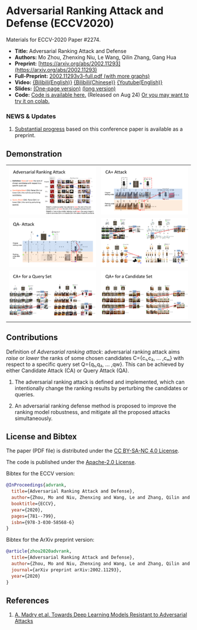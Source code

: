 Adversarial Ranking Attack and Defense (ECCV2020)
===

Materials for ECCV-2020 Paper #2274.

* **Title:** Adversarial Ranking Attack and Defense
* **Authors:** Mo Zhou, Zhenxing Niu, Le Wang, Qilin Zhang, Gang Hua
* **Preprint:** [https://arxiv.org/abs/2002.11293](https://arxiv.org/abs/2002.11293)
* **Full-Preprint:** [2002.11293v3-full.pdf (with more graphs)](assets/2002.11293v3-full.pdf)
* **Video:** [{Bilibili(English)}](https://www.bilibili.com/video/BV1ih411Z7Rn/) [{Bilibili(Chinese)}](https://www.bilibili.com/video/BV1fZ4y1T7oC/) [{Youtube(English)}](https://www.youtube.com/watch?v=vlxfQ-Ip1lQ)
* **Slides:** [(One-page version)](assets/eccv20-short.pdf) [(long version)](assets/eccv20-long.pdf)
* **Code:** [Code is available here.](Code/) (Released on Aug 24) [Or you may want to try it on colab.](https://colab.research.google.com/drive/1bL15SYdV5oB3F-uQdV8trXnwVmPM2YAx?usp=sharing)

### NEWS & Updates

1. [Substantial progress](https://github.com/cdluminate/robrank) based on this conference paper is available as a preprint.

## Demonstration

<table>
  <tr>
    <td>
      <img src="assets/s1.png"/>
    </td>
    <td>
      <img src="assets/s3.png"/>
    </td>
  </tr>
  <tr>
    <td>
      <img src="assets/s4.png"/>
    </td>
    <td>
      <img src="assets/s5.png"/>
    </td>
  </tr>
  <tr>
    <td>
      <img src="assets/s6.png"/>
    </td>
    <td>
      <img src="assets/s7.png"/>
    </td>
  </tr>
</table>

## Contributions

Definition of *Adversarial ranking attack*: adversarial ranking attack aims
*raise* or *lower* the ranks of some chosen candidates C={c₁,c₂, ... ,cₘ} with
respect to a specific query set Q={q₁,q₂, ... ,qw}.  This can be achieved by
either Candidate Attack (CA) or Query Attack (QA).

1. The adversarial ranking attack is defined and implemented, which can
intentionally change the ranking results by perturbing the candidates
or queries.

2. An adversarial ranking defense method is proposed to improve the
ranking model robustness, and mitigate all the proposed attacks
simultaneously.

## License and Bibtex

The paper (PDF file) is distributed under the [CC BY-SA-NC 4.0 License](https://creativecommons.org/licenses/by-nc-sa/4.0/).

The code is published under the [Apache-2.0 License](https://www.apache.org/licenses/LICENSE-2.0).

Bibtex for the ECCV version:
```bib
@InProceedings{advrank,
  title={Adversarial Ranking Attack and Defense},
  author={Zhou, Mo and Niu, Zhenxing and Wang, Le and Zhang, Qilin and Hua, Gang},
  booktitle={ECCV},
  year={2020},
  pages={781--799},
  isbn={978-3-030-58568-6}
}
```

Bibtex for the ArXiv preprint version:
```bib
@article{zhou2020advrank,
  title={Adversarial Ranking Attack and Defense},
  author={Zhou, Mo and Niu, Zhenxing and Wang, Le and Zhang, Qilin and Hua, Gang},
  journal={arXiv preprint arXiv:2002.11293},
  year={2020}
}
```

## References

1. [A. Madry et.al. Towards Deep Learning Models Resistant to Adversarial Attacks](https://arxiv.org/abs/1706.06083)
